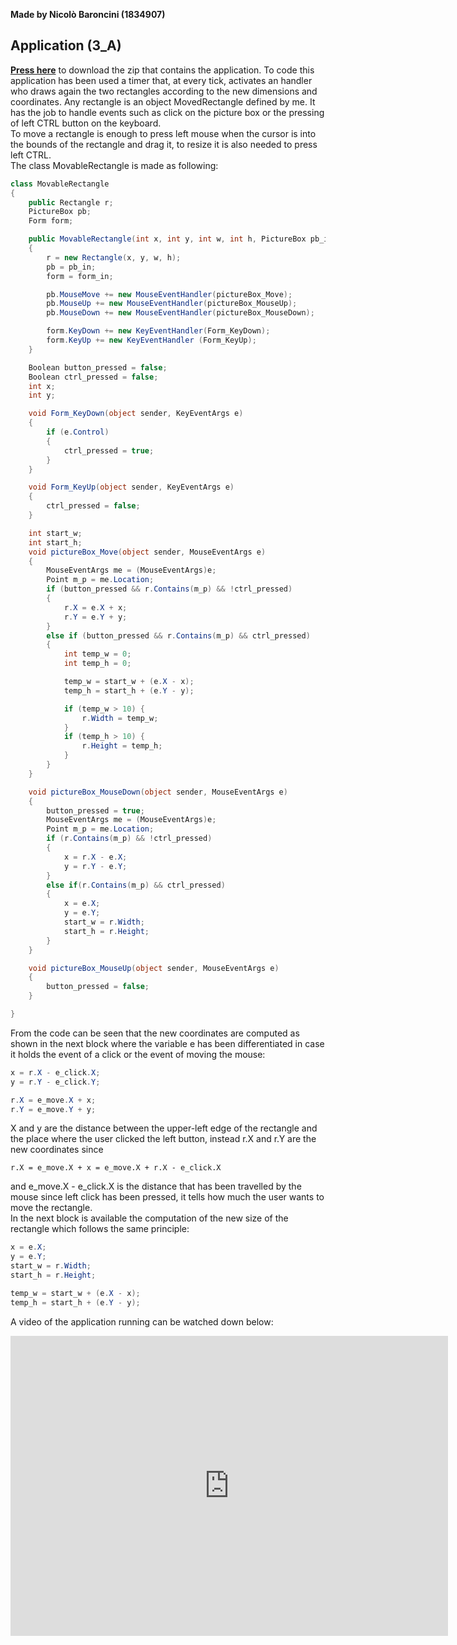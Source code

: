 **Made by Nicolò Baroncini (1834907)**
## Application (3_A)
**[Press here](https://drive.google.com/file/d/1KMn-UXSGBxMoO1v-XvSNIRjZm4U6FmoM/view?usp=sharing)** to download the zip that contains the application.
To code this application has been used a timer that, at every tick, activates an handler who draws again the two rectangles according to the new dimensions and coordinates. 
Any rectangle is an object MovedRectangle defined by me. It has the job to handle events such as click on the picture box or the pressing of left CTRL button on the keyboard.\
To move a rectangle is enough to press left mouse when the cursor is into the bounds of the rectangle and drag it, to resize it is also needed to press left CTRL.\
The class MovableRectangle is made as following:
```C#
class MovableRectangle
{
    public Rectangle r;
    PictureBox pb;
    Form form;

    public MovableRectangle(int x, int y, int w, int h, PictureBox pb_in, Form form_in)
    {
        r = new Rectangle(x, y, w, h);
        pb = pb_in;
        form = form_in;

        pb.MouseMove += new MouseEventHandler(pictureBox_Move);
        pb.MouseUp += new MouseEventHandler(pictureBox_MouseUp);
        pb.MouseDown += new MouseEventHandler(pictureBox_MouseDown);

        form.KeyDown += new KeyEventHandler(Form_KeyDown);
        form.KeyUp += new KeyEventHandler (Form_KeyUp);
    }

    Boolean button_pressed = false;
    Boolean ctrl_pressed = false;
    int x;
    int y;

    void Form_KeyDown(object sender, KeyEventArgs e)
    {
        if (e.Control)
        {
            ctrl_pressed = true;
        }
    }

    void Form_KeyUp(object sender, KeyEventArgs e)
    {
        ctrl_pressed = false;
    }

    int start_w;
    int start_h;
    void pictureBox_Move(object sender, MouseEventArgs e)
    {
        MouseEventArgs me = (MouseEventArgs)e;
        Point m_p = me.Location;
        if (button_pressed && r.Contains(m_p) && !ctrl_pressed)
        {
            r.X = e.X + x;
            r.Y = e.Y + y;
        }
        else if (button_pressed && r.Contains(m_p) && ctrl_pressed)
        {
            int temp_w = 0;
            int temp_h = 0;

            temp_w = start_w + (e.X - x);
            temp_h = start_h + (e.Y - y);

            if (temp_w > 10) {
                r.Width = temp_w;
            }
            if (temp_h > 10) {
                r.Height = temp_h;
            }
        }
    }

    void pictureBox_MouseDown(object sender, MouseEventArgs e)
    {
        button_pressed = true;
        MouseEventArgs me = (MouseEventArgs)e;
        Point m_p = me.Location;
        if (r.Contains(m_p) && !ctrl_pressed)
        {
            x = r.X - e.X;
            y = r.Y - e.Y;
        }
        else if(r.Contains(m_p) && ctrl_pressed)
        {
            x = e.X;
            y = e.Y;
            start_w = r.Width;
            start_h = r.Height;
        }
    }

    void pictureBox_MouseUp(object sender, MouseEventArgs e)
    {
        button_pressed = false;
    }

}
```
From the code can be seen that the new coordinates are computed as shown in the next block where the variable e has been differentiated in case it holds the event of a click or the event of moving the mouse:
```C#
x = r.X - e_click.X;
y = r.Y - e_click.Y;

r.X = e_move.X + x;
r.Y = e_move.Y + y;
```
X and y are the distance between the upper-left edge of the rectangle and the place where the user clicked the left button, instead r.X and r.Y are the new coordinates since
```
r.X = e_move.X + x = e_move.X + r.X - e_click.X
```
and e_move.X - e_click.X is the distance that has been travelled by the mouse since left click has been pressed, it tells how much the user wants to move the rectangle.\
In the next block is available the computation of the new size of the rectangle which follows the same principle:
```C#
x = e.X;
y = e.Y;
start_w = r.Width;
start_h = r.Height;

temp_w = start_w + (e.X - x);
temp_h = start_h + (e.Y - y);
```
A video of the application running can be watched down below:
<iframe src="https://user-images.githubusercontent.com/78324346/136275480-a35635ec-7623-44c9-8970-5e8131e8e105.mp4" width="700" height="480" frameborder="0" allowfullscreen=""> </iframe>




